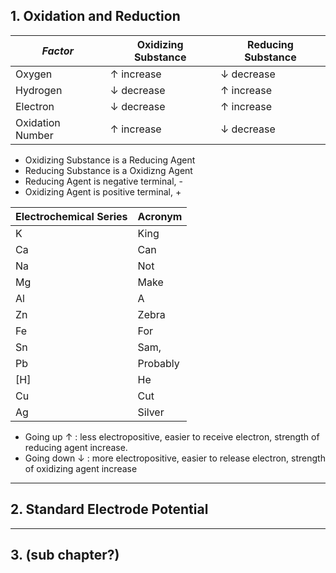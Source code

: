 ## 1. Oxidation and Reduction

| *Factor* | **Oxidizing Substance** | **Reducing Substance** |
| --- | --- | --- |
| Oxygen | $\uparrow$ increase  | $\downarrow$ decrease |
| Hydrogen | $\downarrow$ decrease | $\uparrow$ increase |
| Electron | $\downarrow$ decrease | $\uparrow$ increase |
| Oxidation Number | $\uparrow$ increase  | $\downarrow$ decrease |

- Oxidizing Substance is a Reducing Agent
- Reducing Substance is a Oxidizng Agent
- Reducing Agent is negative terminal, -
- Oxidizing Agent is positive terminal, +

| **Electrochemical Series** | **Acronym** |
|---|---|
| K | King |
| Ca | Can |
| Na | Not |
| Mg | Make |
| Al | A |
| Zn | Zebra |
| Fe | For |
| Sn | Sam, |
| Pb | Probably |
| [H] | He |
| Cu | Cut |
| Ag | Silver |

- Going up $\uparrow$ : less electropositive, easier to receive electron, strength of reducing agent increase.
- Going down $\downarrow$ :  more electropositive, easier to release electron, strength of oxidizing agent increase

---
## 2. Standard Electrode Potential

---

## 3. (sub chapter?)